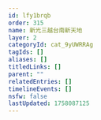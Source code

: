 ```yaml
---
id: lfy1brqb
order: 315
name: 新光三越台南新天地
layer: 2
categoryId: cat_9yUWRRAg
tagIds: []
aliases: []
titledLinks: []
parent: ""
relatedEntries: []
timelineEvents: []
nsfw: false
lastUpdated: 1758087125
---
```


